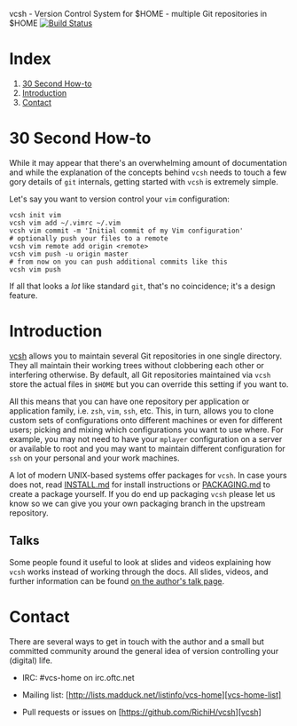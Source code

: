 vcsh - Version Control System for $HOME - multiple Git repositories in $HOME
[![Build Status](https://travis-ci.org/RichiH/vcsh.svg)](https://travis-ci.org/RichiH/vcsh)


# Index

1. [30 Second How-to](#30-second-how-to)
2. [Introduction](#introduction)
3. [Contact](#contact)


# 30 Second How-to

While it may appear that there's an overwhelming amount of documentation and
while the explanation of the concepts behind `vcsh` needs to touch a few gory
details of `git` internals, getting started with `vcsh` is extremely simple.

Let's say you want to version control your `vim` configuration:

    vcsh init vim
    vcsh vim add ~/.vimrc ~/.vim
    vcsh vim commit -m 'Initial commit of my Vim configuration'
    # optionally push your files to a remote
    vcsh vim remote add origin <remote>
    vcsh vim push -u origin master
    # from now on you can push additional commits like this
    vcsh vim push

If all that looks a _lot_ like standard `git`, that's no coincidence; it's
a design feature.


# Introduction

[vcsh][vcsh] allows you to maintain several Git repositories in one single
directory. They all maintain their working trees without clobbering each other
or interfering otherwise. By default, all Git repositories maintained via
`vcsh` store the actual files in `$HOME` but you can override this setting if
you want to.

All this means that you can have one repository per application or application
family, i.e. `zsh`, `vim`, `ssh`, etc. This, in turn, allows you to clone
custom sets of configurations onto different machines or even for different
users; picking and mixing which configurations you want to use where.
For example, you may not need to have your `mplayer` configuration on a server
or available to root and you may want to maintain different configuration for
`ssh` on your personal and your work machines.

A lot of modern UNIX-based systems offer packages for `vcsh`. In case yours
does not, read [INSTALL.md](doc/INSTALL.md) for install instructions or
[PACKAGING.md](doc/PACKAGING.md) to create a package yourself. If you do end
up packaging `vcsh` please let us know so we can give you your own packaging
branch in the upstream repository.

## Talks

Some people found it useful to look at slides and videos explaining how `vcsh`
works instead of working through the docs.
All slides, videos, and further information can be found
[on the author's talk page][talks].


# Contact

There are several ways to get in touch with the author and a small but committed
community around the general idea of version controlling your (digital) life.

* IRC: #vcs-home on irc.oftc.net

* Mailing list: [http://lists.madduck.net/listinfo/vcs-home][vcs-home-list]

* Pull requests or issues on [https://github.com/RichiH/vcsh][vcsh]


[myrepos]: http://myrepos.branchable.com/
[talks]: http://richardhartmann.de/talks/
[vcsh]: https://github.com/RichiH/vcsh
[vcs-home-list]: http://lists.madduck.net/listinfo/vcs-home
